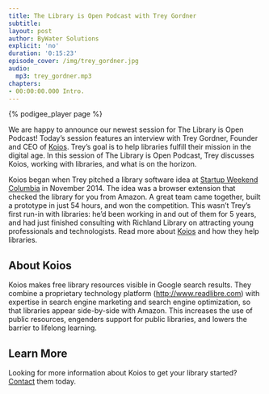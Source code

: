 ```yaml
---
title: The Library is Open Podcast with Trey Gordner
subtitle:
layout: post
author: ByWater Solutions
explicit: 'no'
duration: '0:15:23'
episode_cover: /img/trey_gordner.jpg
audio:
  mp3: trey_gordner.mp3
chapters:
- 00:00:00.000 Intro.
---
```


{% podigee_player page %}

We are happy to announce our newest session for The Library is Open Podcast! Today’s session features an interview with Trey Gordner, Founder and CEO of [Koios](https://www.koios.co/). Trey’s goal is to help libraries fulfill their mission in the digital age. In this session of The Library is Open Podcast, Trey discusses Koios, working with libraries, and what is on the horizon.

Koios began when Trey pitched a library software idea at [Startup Weekend Columbia](http://www.koios.co/blog/2015/7/13/koios-formerly-bibliotech-at-columbia-startup-weekend) in November 2014. The idea was a browser extension that checked the library for you from Amazon. A great team came together, built a prototype in just 54 hours, and won the competition. This wasn’t Trey’s first run-in with libraries: he’d been working in and out of them for 5 years, and had just finished consulting with Richland Library on attracting young professionals and technologists. Read more about [Koios](https://www.koios.co/our-history/) and how they help libraries.

## About Koios

Koios makes free library resources visible in Google search results. They combine a proprietary technology platform (http://www.readlibre.com) with expertise in search engine marketing and search engine optimization, so that libraries appear side-by-side with Amazon. This increases the use of public resources, engenders support for public libraries, and lowers the barrier to lifelong learning.

## Learn More

Looking for more information about Koios to get your library started? [Contact](https://www.koios.co/contact-us/) them today.
